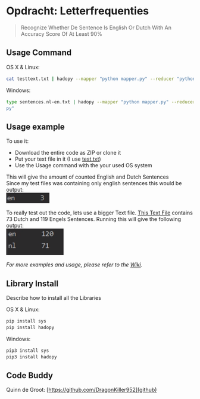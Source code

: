 # Opdracht: Letterfrequenties
> Recognize Whether De Sentence Is English Or Dutch With An Accuracy Score Of At Least 90%

## Usage Command

OS X & Linux:

```sh
cat testtext.txt | hadopy --mapper "python mapper.py" --reducer "python reducer1.py" | hadopy --mapper "python mapper2.py" --reducer "python reducer2.py"
```

Windows:

```sh
type sentences.nl-en.txt | hadopy --mapper "python mapper.py" --reducer "python reducer.py" | hadopy --mapper "python mapper2.py" --reducer "python reducer2.
py"
```

## Usage example
To use it:
- Download the entire code as ZIP or clone it
- Put your text file in it (I use [test.txt](https://github.com/GameModes/DIP/blob/main/Opdracht2/test.txt))
- Use the Usage command with the your used OS system
  
This will give the amount of counted English and Dutch Sentences  
Since my test files was containing only english sentences this would be output:  
![](smalltextOutput.png)

To really test out the code, lets use a bigger Text file.
[This Text File](https://github.com/GameModes/DIP/blob/main/Opdracht2/sentences.nl-en.txt) contains 73 Dutch and 119 Engels Sentences.
Running this will give the following output:  
![](bigtextOutput.png)

_For more examples and usage, please refer to the [Wiki][wiki]._

## Library Install

Describe how to install all the Libraries

OS X & Linux:
```sh
pip install sys
pip install hadopy
```

Windows:
```sh
pip3 install sys
pip3 install hadopy
```

## Code Buddy
Quinn de Groot:
[https://github.com/DragonKiller952](github)



<!-- Markdown link & img dfn's -->
[npm-image]: https://img.shields.io/npm/v/datadog-metrics.svg?style=flat-square
[npm-url]: https://npmjs.org/package/datadog-metrics
[npm-downloads]: https://img.shields.io/npm/dm/datadog-metrics.svg?style=flat-square
[travis-image]: https://img.shields.io/travis/dbader/node-datadog-metrics/master.svg?style=flat-square
[travis-url]: https://travis-ci.org/dbader/node-datadog-metrics
[wiki]: https://github.com/yourname/yourproject/wiki
